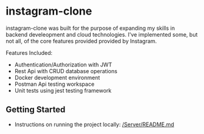 # instagram-clone

instagram-clone was built for the purpose of expanding my skills in backend develeopment and cloud technologies. I've implemented some, but not all, of the core features provided provided by Instagram.

Features Included:
- Authentication/Authorization with JWT
- Rest Api with CRUD database operations
- Docker development environment
- Postman Api testing workspace
- Unit tests using jest testing framework

## Getting Started
- Instructions on running the project locally: [/Server/README.md](https://github.com/austinburnett/webapp-backend/blob/master/Server/README.md)
